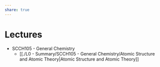 ```yaml
---  
share: true  
---  
```

  
# Lectures  
  
- SCCH105 - General Chemistry  
	- [[./L0 - Summary/SCCH105 - General Chemistry/Atomic Structure and Atomic Theory|Atomic Structure and Atomic Theory]]  
